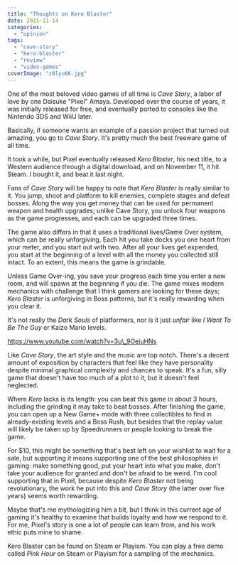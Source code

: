 ```yaml
---
title: "Thoughts on Kero Blaster"
date: 2015-11-14
categories: 
  - "opinion"
tags: 
  - "cave-story"
  - "kero-blaster"
  - "review"
  - "video-games"
coverImage: "z8lyu6K.jpg"
---
```


One of the most beloved video games of all time is _Cave Story_, a labor of love by one Daisuke "Pixel" Amaya. Developed over the course of years, it was initially released for free, and eventually ported to consoles like the Nintendo 3DS and WiiU later.

Basically, if someone wants an example of a passion project that turned out amazing, you go to _Cave Story_. It's pretty much the best freeware game of all time.

It took a while, but Pixel eventually released _Kero Blaster_, his next title, to a Western audience through a digital download, and on November 11, it hit Steam. I bought it, and beat it last night.

Fans of _Cave Story_ will be happy to note that _Kero Blaster_ is really similar to it. You jump, shoot and platform to kill enemies, complete stages and defeat bosses. Along the way you get money that can be used for permanent weapon and health upgrades; unlike Cave Story, you unlock four weapons as the game progresses, and each can be upgraded three times.

The game also differs in that it uses a traditional lives/Game Over system, which can be really unforgiving. Each hit you take docks you one heart from your meter, and you start out with two. After all your lives get expended, you start at the beginning of a level with all the money you collected still intact. To an extent, this means the game is grindable.

Unless Game Over-ing, you save your progress each time you enter a new room, and will spawn at the beginning if you die. The game mixes modern mechanics with challenge that I think gamers are looking for these days; _Kero Blaster_ is unforgiving in Boss patterns, but it's really rewarding when you clear it.

It's not really the _Dark Souls_ of platformers, nor is it just _unfair_ like _I Want To Be The Guy_ or Kaizo Mario levels.

https://www.youtube.com/watch?v=3u\_9OejuHNs

Like _Cave Story_, the art style and the music are top notch. There's a decent amount of exposition by characters that feel like they have personality despite minimal graphical complexity and chances to speak. It's a fun, silly game that doesn't have too much of a plot to it, but it doesn't feel neglected.

Where _Kero_ lacks is its length: you can beat this game in about 3 hours, including the grinding it may take to beat bosses. After finishing the game, you can open up a New Game+ mode with three collectibles to find in already-existing levels and a Boss Rush, but besides that the replay value will likely be taken up by Speedrunners or people looking to break the game.

For $10, this might be something that's best left on your wishlist to wait for a sale, but supporting it means supporting one of the best philosophies in gaming: make something good, put your heart into what you make, don't take your audience for granted and don't be afraid to be weird. I'm cool supporting that in Pixel, because despite _Kero Blaster_ not being revolutionary, the work he put into this and _Cave Story_ (the latter over five years) seems worth rewarding.

Maybe that's me mythologizing him a bit, but I think in this current age of gaming it's healthy to examine that builds loyalty and how we respond to it. For me, Pixel's story is one a lot of people can learn from, and his work ethic puts mine to shame.

Kero Blaster can be found on Steam or Playism. You can play a free demo called _Pink Hour_ on Steam or Playism for a sampling of the mechanics.
